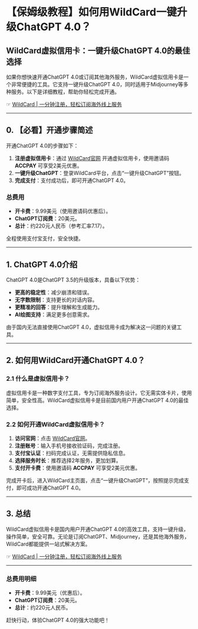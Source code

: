 # 【保姆级教程】如何用WildCard一键升级ChatGPT 4.0？

## WildCard虚拟信用卡：一键升级ChatGPT 4.0的最佳选择

如果你想快速开通ChatGPT 4.0或订阅其他海外服务，WildCard虚拟信用卡是一个非常便捷的工具。它支持一键升级ChatGPT 4.0，同时适用于Midjourney等多种服务。以下是详细教程，帮助你轻松完成开通。

☞ [WildCard | 一分钟注册，轻松订阅海外线上服务](https://bit.ly/bewildcard)

---

## 0. 【必看】开通步骤简述

开通ChatGPT 4.0的步骤如下：

1. **注册虚拟信用卡**：通过 [WildCard官网](https://bit.ly/bewildcard) 开通虚拟信用卡，使用邀请码 **ACCPAY** 可享受2美元优惠。
2. **一键升级ChatGPT**：登录WildCard平台，点击“一键升级ChatGPT”按钮。
3. **完成支付**：支付成功后，即可开通ChatGPT 4.0。

### 总费用
- **开卡费**：9.99美元（使用邀请码优惠后）。
- **ChatGPT订阅费**：20美元。
- **总计**：约220元人民币（参考汇率7.17）。

全程使用支付宝支付，安全快捷。

---

## 1. ChatGPT 4.0介绍

ChatGPT 4.0是ChatGPT 3.5的升级版本，具备以下优势：
- **更高的稳定性**：减少崩溃和错误。
- **无字数限制**：支持更长的对话内容。
- **更精准的回答**：提升理解和生成能力。
- **AI绘图支持**：满足更多创意需求。

由于国内无法直接使用ChatGPT 4.0，虚拟信用卡成为解决这一问题的关键工具。

---

## 2. 如何用WildCard开通ChatGPT 4.0？

### 2.1 什么是虚拟信用卡？

虚拟信用卡是一种数字支付工具，专为订阅海外服务设计。它无需实体卡片，使用简单，安全性高。WildCard虚拟信用卡是目前国内用户开通ChatGPT 4.0的最佳选择。

### 2.2 如何开通WildCard虚拟信用卡？

1. **访问官网**：点击 [WildCard官网](https://bit.ly/bewildcard)。
2. **注册账号**：输入手机号接收验证码，完成注册。
3. **支付宝认证**：扫码完成认证，无需提供隐私信息。
4. **选择服务时长**：推荐选择2年服务，更加划算。
5. **支付开卡费**：使用邀请码 **ACCPAY** 可享受2美元优惠。

完成开卡后，进入WildCard主页面，点击“一键升级ChatGPT”，按照提示完成支付，即可成功开通ChatGPT 4.0。

---

## 3. 总结

WildCard虚拟信用卡是国内用户开通ChatGPT 4.0的高效工具，支持一键升级，操作简单，安全可靠。无论是订阅ChatGPT、Midjourney，还是其他海外服务，WildCard都能提供一站式解决方案。

☞ [WildCard | 一分钟注册，轻松订阅海外线上服务](https://bit.ly/bewildcard)

---

### 总费用明细
- **开卡费**：9.99美元（优惠后）。
- **ChatGPT订阅费**：20美元。
- **总计**：约220元人民币。

赶快行动，体验ChatGPT 4.0的强大功能吧！
